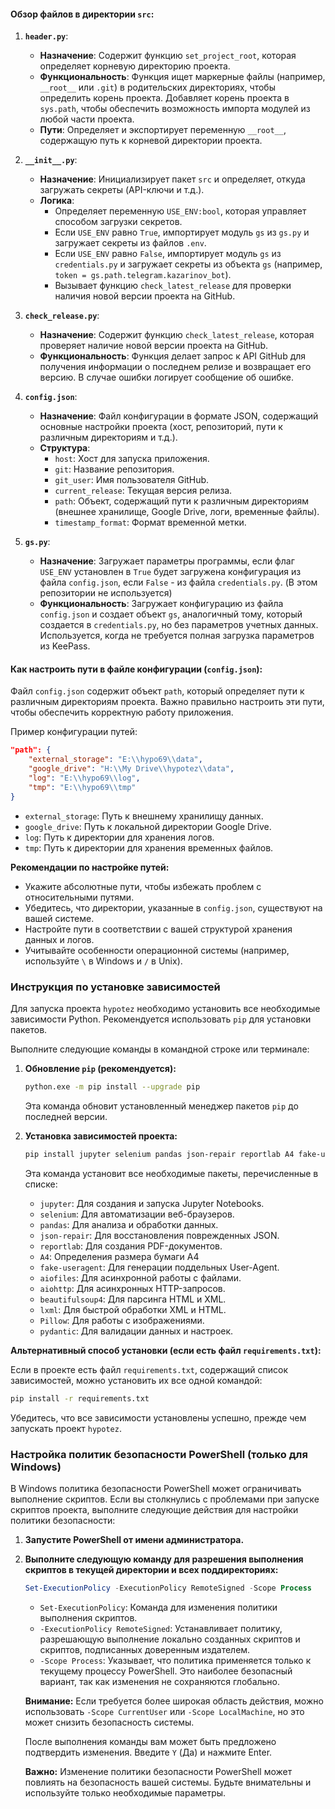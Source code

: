 
#### Обзор файлов в директории `src`:

1.  **`header.py`**:

    *   **Назначение**: Содержит функцию `set_project_root`, которая определяет корневую директорию проекта.
    *   **Функциональность**: Функция ищет маркерные файлы (например, `__root__` или `.git`) в родительских директориях, чтобы определить корень проекта. Добавляет корень проекта в `sys.path`, чтобы обеспечить возможность импорта модулей из любой части проекта.
    *   **Пути**: Определяет и экспортирует переменную `__root__`, содержащую путь к корневой директории проекта.
2.  **`__init__.py`**:

    *   **Назначение**: Инициализирует пакет `src` и определяет, откуда загружать секреты (API-ключи и т.д.).
    *   **Логика**:
        *   Определяет переменную `USE_ENV:bool`, которая управляет способом загрузки секретов.
        *   Если `USE_ENV` равно `True`, импортирует модуль `gs` из `gs.py` и загружает секреты из файлов `.env`.
        *   Если `USE_ENV` равно `False`, импортирует модуль `gs` из `credentials.py` и загружает секреты из объекта `gs` (например, `token = gs.path.telegram.kazarinov_bot`).
        *   Вызывает функцию `check_latest_release` для проверки наличия новой версии проекта на GitHub.
3.  **`check_release.py`**:

    *   **Назначение**: Содержит функцию `check_latest_release`, которая проверяет наличие новой версии проекта на GitHub.
    *   **Функциональность**: Функция делает запрос к API GitHub для получения информации о последнем релизе и возвращает его версию. В случае ошибки логирует сообщение об ошибке.
4.  **`config.json`**:

    *   **Назначение**: Файл конфигурации в формате JSON, содержащий основные настройки проекта (хост, репозиторий, пути к различным директориям и т.д.).
    *   **Структура**:
        *   `host`: Хост для запуска приложения.
        *   `git`: Название репозитория.
        *   `git_user`: Имя пользователя GitHub.
        *   `current_release`: Текущая версия релиза.
        *   `path`: Объект, содержащий пути к различным директориям (внешнее хранилище, Google Drive, логи, временные файлы).
        *   `timestamp_format`: Формат временной метки.
5.  **`gs.py`**:

    *   **Назначение**: Загружает параметры программы, если флаг `USE_ENV` установлен в `True` будет загружена конфигурация из файла `config.json`,
    если `False` - из файла `credentials.py`. (В этом репозитории не используется)
    *   **Функциональность**: Загружает конфигурацию из файла `config.json` и создает объект `gs`, аналогичный тому, который создается в `credentials.py`, но без параметров учетных данных. Используется, когда не требуется полная загрузка параметров из KeePass.

#### Как настроить пути в файле конфигурации (`config.json`):

Файл `config.json` содержит объект `path`, который определяет пути к различным директориям проекта. Важно правильно настроить эти пути, чтобы обеспечить корректную работу приложения.

Пример конфигурации путей:

```json
"path": {
    "external_storage": "E:\\hypo69\\data",
    "google_drive": "H:\\My Drive\\hypotez\\data",
    "log": "E:\\hypo69\\log",
    "tmp": "E:\\hypo69\\tmp"
}
```

*   `external_storage`: Путь к внешнему хранилищу данных.
*   `google_drive`: Путь к локальной директории Google Drive.
*   `log`: Путь к директории для хранения логов.
*   `tmp`: Путь к директории для хранения временных файлов.

**Рекомендации по настройке путей:**

*   Укажите абсолютные пути, чтобы избежать проблем с относительными путями.
*   Убедитесь, что директории, указанные в `config.json`, существуют на вашей системе.
*   Настройте пути в соответствии с вашей структурой хранения данных и логов.
*   Учитывайте особенности операционной системы (например, используйте `\` в Windows и `/` в Unix).

### Инструкция по установке зависимостей

Для запуска проекта `hypotez` необходимо установить все необходимые зависимости Python. Рекомендуется использовать `pip` для установки пакетов.

Выполните следующие команды в командной строке или терминале:

1.  **Обновление `pip` (рекомендуется):**

    ```bash
    python.exe -m pip install --upgrade pip
    ```
    Эта команда обновит установленный менеджер пакетов `pip` до последней версии.
2.  **Установка зависимостей проекта:**

    ```bash
    pip install jupyter selenium pandas json-repair reportlab A4 fake-useragent aiofiles aiohttp beautifulsoup4 lxml Pillow pydantic
    ```

    Эта команда установит все необходимые пакеты, перечисленные в списке:

    *   `jupyter`: Для создания и запуска Jupyter Notebooks.
    *   `selenium`: Для автоматизации веб-браузеров.
    *   `pandas`: Для анализа и обработки данных.
    *   `json-repair`: Для восстановления поврежденных JSON.
    *   `reportlab`: Для создания PDF-документов.
    *   `A4`: Определения размера бумаги A4
    *   `fake-useragent`: Для генерации поддельных User-Agent.
    *   `aiofiles`: Для асинхронной работы с файлами.
    *   `aiohttp`: Для асинхронных HTTP-запросов.
    *   `beautifulsoup4`: Для парсинга HTML и XML.
    *   `lxml`: Для быстрой обработки XML и HTML.
    *   `Pillow`: Для работы с изображениями.
    *   `pydantic`: Для валидации данных и настроек.

**Альтернативный способ установки (если есть файл `requirements.txt`):**

Если в проекте есть файл `requirements.txt`, содержащий список зависимостей, можно установить их все одной командой:

```bash
pip install -r requirements.txt
```

Убедитесь, что все зависимости установлены успешно, прежде чем запускать проект `hypotez`.

### Настройка политик безопасности PowerShell (только для Windows)

В Windows политика безопасности PowerShell может ограничивать выполнение скриптов. Если вы столкнулись с проблемами при запуске скриптов проекта, выполните следующие действия для настройки политики безопасности:

1.  **Запустите PowerShell от имени администратора.**

2.  **Выполните следующую команду для разрешения выполнения скриптов в текущей директории и всех поддиректориях:**

    ```powershell
    Set-ExecutionPolicy -ExecutionPolicy RemoteSigned -Scope Process
    ```

    *   `Set-ExecutionPolicy`: Команда для изменения политики выполнения скриптов.
    *   `-ExecutionPolicy RemoteSigned`: Устанавливает политику, разрешающую выполнение локально созданных скриптов и скриптов, подписанных доверенным издателем.
    *   `-Scope Process`: Указывает, что политика применяется только к текущему процессу PowerShell. Это наиболее безопасный вариант, так как изменения не сохраняются глобально.

    **Внимание:** Если требуется более широкая область действия, можно использовать `-Scope CurrentUser` или `-Scope LocalMachine`, но это может снизить безопасность системы.

    После выполнения команды вам может быть предложено подтвердить изменения. Введите `Y` (Да) и нажмите Enter.

    **Важно:** Изменение политики безопасности PowerShell может повлиять на безопасность вашей системы. Будьте внимательны и используйте только необходимые параметры.
```